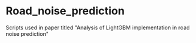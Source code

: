 # Road_noise_prediction
Scripts used in paper titled "Analysis of LightGBM implementation in road noise prediction"
